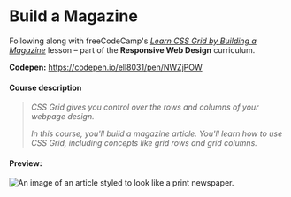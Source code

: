 # Build a Magazine

Following along with freeCodeCamp's _[Learn CSS Grid by Building a Magazine](https://www.freecodecamp.org/learn/2022/responsive-web-design/#learn-css-grid-by-building-a-magazine)_ lesson – part of the **Responsive Web Design** curriculum.

**Codepen:** https://codepen.io/ell8031/pen/NWZjPOW

#### Course description
> _CSS Grid gives you control over the rows and columns of your webpage design._
>
> _In this course, you'll build a magazine article. You'll learn how to use CSS Grid, including concepts like grid rows and grid columns._


#### Preview:

<img src="fcc-web-des-magazine/css-grid-magazine.png" alt="An image of an article styled to look like a print newspaper." />

